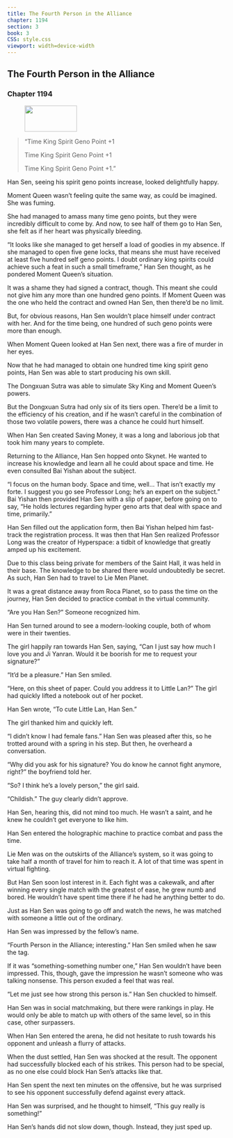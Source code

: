 ```yaml
---
title: The Fourth Person in the Alliance
chapter: 1194
section: 3
book: 3
CSS: style.css
viewport: width=device-width
---
```


## The Fourth Person in the Alliance

### Chapter 1194

<figure>
	<img src="../Images/gem.gif" alt="" id="gem" width="120" height="60" />
</figure>

> “Time King Spirit Geno Point +1
>
> Time King Spirit Geno Point +1
>
> Time King Spirit Geno Point +1.”

Han Sen, seeing his spirit geno points increase, looked delightfully happy.

Moment Queen wasn’t feeling quite the same way, as could be imagined. She was fuming.

She had managed to amass many time geno points, but they were incredibly difficult to come by. And now, to see half of them go to Han Sen, she felt as if her heart was physically bleeding.

“It looks like she managed to get herself a load of goodies in my absence. If she managed to open five gene locks, that means she must have received at least five hundred self geno points. I doubt ordinary king spirits could achieve such a feat in such a small timeframe,” Han Sen thought, as he pondered Moment Queen’s situation.

It was a shame they had signed a contract, though. This meant she could not give him any more than one hundred geno points. If Moment Queen was the one who held the contract and owned Han Sen, then there’d be no limit.

But, for obvious reasons, Han Sen wouldn’t place himself under contract with her. And for the time being, one hundred of such geno points were more than enough.

When Moment Queen looked at Han Sen next, there was a fire of murder in her eyes.

Now that he had managed to obtain one hundred time king spirit geno points, Han Sen was able to start producing his own skill.

The Dongxuan Sutra was able to simulate Sky King and Moment Queen’s powers.

But the Dongxuan Sutra had only six of its tiers open. There’d be a limit to the efficiency of his creation, and if he wasn’t careful in the combination of those two volatile powers, there was a chance he could hurt himself.

When Han Sen created Saving Money, it was a long and laborious job that took him many years to complete.

Returning to the Alliance, Han Sen hopped onto Skynet. He wanted to increase his knowledge and learn all he could about space and time. He even consulted Bai Yishan about the subject.

“I focus on the human body. Space and time, well… That isn’t exactly my forte. I suggest you go see Professor Long; he’s an expert on the subject.” Bai Yishan then provided Han Sen with a slip of paper, before going on to say, “He holds lectures regarding hyper geno arts that deal with space and time, primarily.”

Han Sen filled out the application form, then Bai Yishan helped him fast-track the registration process. It was then that Han Sen realized Professor Long was the creator of Hyperspace: a tidbit of knowledge that greatly amped up his excitement.

Due to this class being private for members of the Saint Hall, it was held in their base. The knowledge to be shared there would undoubtedly be secret. As such, Han Sen had to travel to Lie Men Planet.

It was a great distance away from Roca Planet, so to pass the time on the journey, Han Sen decided to practice combat in the virtual community.

“Are you Han Sen?” Someone recognized him.

Han Sen turned around to see a modern-looking couple, both of whom were in their twenties.

The girl happily ran towards Han Sen, saying, “Can I just say how much I love you and Ji Yanran. Would it be boorish for me to request your signature?”

“It’d be a pleasure.” Han Sen smiled.

“Here, on this sheet of paper. Could you address it to Little Lan?” The girl had quickly lifted a notebook out of her pocket.

Han Sen wrote, “To cute Little Lan, Han Sen.”

The girl thanked him and quickly left.

“I didn’t know I had female fans.” Han Sen was pleased after this, so he trotted around with a spring in his step. But then, he overheard a conversation.

“Why did you ask for his signature? You do know he cannot fight anymore, right?” the boyfriend told her.

“So? I think he’s a lovely person,” the girl said.

“Childish.” The guy clearly didn’t approve.

Han Sen, hearing this, did not mind too much. He wasn’t a saint, and he knew he couldn’t get everyone to like him.

Han Sen entered the holographic machine to practice combat and pass the time.

Lie Men was on the outskirts of the Alliance’s system, so it was going to take half a month of travel for him to reach it. A lot of that time was spent in virtual fighting.

But Han Sen soon lost interest in it. Each fight was a cakewalk, and after winning every single match with the greatest of ease, he grew numb and bored. He wouldn’t have spent time there if he had he anything better to do.

Just as Han Sen was going to go off and watch the news, he was matched with someone a little out of the ordinary.

Han Sen was impressed by the fellow’s name.

“Fourth Person in the Alliance; interesting.” Han Sen smiled when he saw the tag.

If it was “something-something number one,” Han Sen wouldn’t have been impressed. This, though, gave the impression he wasn’t someone who was talking nonsense. This person exuded a feel that was real.

“Let me just see how strong this person is.” Han Sen chuckled to himself.

Han Sen was in social matchmaking, but there were rankings in play. He would only be able to match up with others of the same level, so in this case, other surpassers.

When Han Sen entered the arena, he did not hesitate to rush towards his opponent and unleash a flurry of attacks.

When the dust settled, Han Sen was shocked at the result. The opponent had successfully blocked each of his strikes. This person had to be special, as no one else could block Han Sen’s attacks like that.

Han Sen spent the next ten minutes on the offensive, but he was surprised to see his opponent successfully defend against every attack.

Han Sen was surprised, and he thought to himself, “This guy really is something!”

Han Sen’s hands did not slow down, though. Instead, they just sped up.